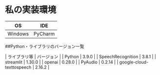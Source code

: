 # 私の実装環境

| OS | IDE |
| --- | --- |
| Windows | PyCharm |

##Python・ライブラリのバージョン一覧

| ライブラリ等 | バージョン |
| Python | 3.9.0 |
| SpeechRecognition | 3.8.1 |
| streamlit | 1.30.0 |
| openai | 0.28.0 |
| PyAudio | 0.2.14 |
| google-cloud-texttospeech | 2.16.2 |
